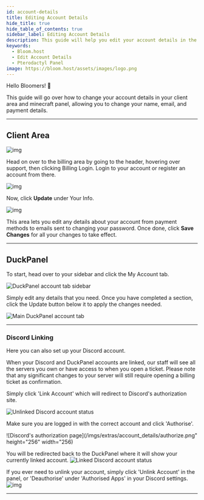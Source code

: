 ```yaml
---
id: account-details
title: Editing Account Details
hide_title: true
hide_table_of_contents: true
sidebar_label: Editing Account Details
description: This guide will help you edit your account details in the billing panel, and on the minecraft panel
keywords:
  - Bloom.host
  - Edit Account Details
  - Pterodactyl Panel
image: https://bloom.host/assets/images/logo.png
---
```


Hello Bloomers! 👋

This guide will go over how to change your account details in your client area and minecraft panel, allowing you to change your name, email, and payment details.

---

## Client Area

![img](/imgs/extras/account_details/1.png)

Head on over to the billing area by going to the header, hovering over support, then clicking Billing Login. Login to your account or register an account from there. 

![img](/imgs/extras/account_details/2.png)

Now, click **Update** under Your Info. 

![img](/imgs/extras/account_details/3.png)

This area lets you edit any details about your account from payment methods to emails sent to changing your password. Once done, click **Save Changes** for all your changes to take effect. 

---

## DuckPanel

To start, head over to your sidebar and click the My Account tab.

![DuckPanel account tab sidebar](/imgs/extras/account_details/4.png)

Simply edit any details that you need. Once you have completed a section, click the Update button below it to apply the
changes needed.

![Main DuckPanel account tab](/imgs/extras/account_details/5.png)

---

### Discord Linking

Here you can also set up your Discord account.

When your Discord and DuckPanel accounts are linked, our staff will see all the servers you own or have access to when
you open a ticket. Please note that any significant changes to your server will still require opening a billing ticket
as confirmation.

Simply click 'Link Account' which will redirect to Discord's authorization site.

![Unlinked Discord account status](/imgs/extras/account_details/link.png)

Make sure you are logged in with the correct account and click 'Authorise'.

![Discord's authorization page](/imgs/extras/account_details/authorize.png" height="256" width="256)

You will be redirected back to the DuckPanel where it will show your currently linked account.
![Linked Discord account status](/imgs/extras/account_details/linked.png)

If you ever need to unlink your account, simply click 'Unlink Account' in the panel, or 'Deauthorise' under 'Authorised
Apps' in your Discord settings.
![img](/imgs/extras/account_details/deauthorize.png)

---
